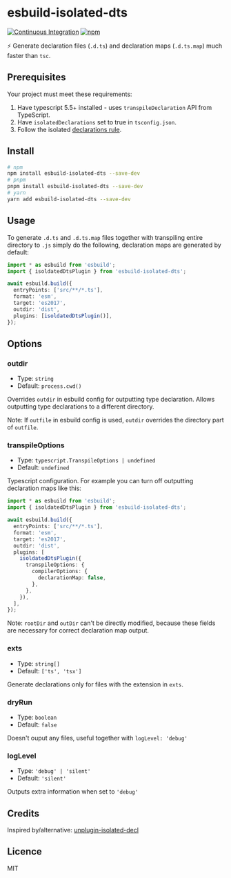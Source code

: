 # esbuild-isolated-dts

[![Continuous Integration](https://github.com/WandererXII/esbuild-isolated-dts/workflows/Continuous%20Integration/badge.svg)](https://github.com/WandererXII/esbuild-isolated-dts/actions?query=workflow%3A%22Continuous+Integration%22)
[![npm](https://img.shields.io/npm/v/esbuild-isolated-dts)](https://www.npmjs.com/package/esbuild-isolated-dts)

⚡ Generate declaration files (`.d.ts`) and declaration maps (`.d.ts.map`) much faster than `tsc`.

## Prerequisites

Your project must meet these requirements:

1. Have typescript 5.5+ installed - uses `transpileDeclaration` API from TypeScript.
2. Have `isolatedDeclarations` set to true in `tsconfig.json`.
3. Follow the isolated [declarations rule](https://www.typescriptlang.org/tsconfig/#isolatedDeclarations).

## Install

```bash
# npm
npm install esbuild-isolated-dts --save-dev
# pnpm
pnpm install esbuild-isolated-dts --save-dev
# yarn
yarn add esbuild-isolated-dts --save-dev
```

## Usage

To generate `.d.ts` and `.d.ts.map` files together with transpiling entire directory to `.js` simply do the following, declaration maps are generated by default:

```typescript
import * as esbuild from 'esbuild';
import { isoldatedDtsPlugin } from 'esbuild-isolated-dts';

await esbuild.build({
  entryPoints: ['src/**/*.ts'],
  format: 'esm',
  target: 'es2017',
  outdir: 'dist',
  plugins: [isoldatedDtsPlugin()],
});
```

## Options

### outdir

- Type: `string`
- Default: `process.cwd()`

Overrides `outdir` in esbuild config for outputting type declaration. Allows outputting type declarations to a different directory.

Note: If `outfile` in esbuild config is used, `outdir` overrides the directory part of `outfile`.

### transpileOptions

- Type: `typescript.TranspileOptions | undefined`
- Default: `undefined`

Typescript configuration. For example you can turn off outputting declaration maps like this:

```typescript
import * as esbuild from 'esbuild';
import { isoldatedDtsPlugin } from 'esbuild-isolated-dts';

await esbuild.build({
  entryPoints: ['src/**/*.ts'],
  format: 'esm',
  target: 'es2017',
  outdir: 'dist',
  plugins: [
    isoldatedDtsPlugin({
      transpileOptions: {
        compilerOptions: {
          declarationMap: false,
        },
      },
    }),
  ],
});
```

Note: `rootDir` and `outDir` can't be directly modified, because these fields are necessary for correct declaration map output.

### exts

- Type: `string[]`
- Default: `['ts', 'tsx']`

Generate declarations only for files with the extension in `exts`.

### dryRun

- Type: `boolean`
- Default: `false`

Doesn't ouput any files, useful together with `logLevel: 'debug'`

### logLevel

- Type: `'debug' | 'silent'`
- Default: `'silent'`

Outputs extra information when set to `'debug'`

## Credits

Inspired by/alternative: [unplugin-isolated-decl](https://github.com/unplugin/unplugin-isolated-decl)

## Licence

MIT
